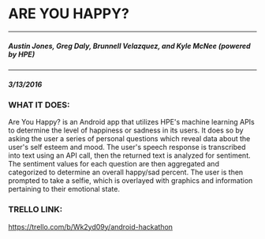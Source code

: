 #  ARE YOU HAPPY? 
---
##### *Austin Jones, Greg Daly, Brunnell Velazquez, and Kyle McNee (powered by HPE)*
___
##### 3/13/2016


###  WHAT IT DOES:
Are You Happy? is an Android app that utilizes HPE's machine learning APIs to determine the level of happiness or sadness in its users.  It does so by asking the user a series of personal questions which reveal data about the user's self esteem and mood.  The user's speech response is transcribed into text using an API call, then the returned text is analyzed for sentiment.  The sentiment values for each question are then aggregated and categorized to determine an overall happy/sad percent.  The user is then prompted to take a selfie, which is overlayed with graphics and information pertaining to their emotional state. 

### TRELLO LINK:
https://trello.com/b/Wk2yd09y/android-hackathon
